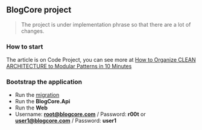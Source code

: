 ## BlogCore project

> The project is under implementation phrase so that there are a lot of changes.

### How to start

The article is on Code Project, you can see more at [How to Organize CLEAN ARCHITECTURE to Modular Patterns in 10 Minutes](https://weblogs.asp.net/thangchung/how-to-organize-clean-architecture-to-modular-patterns-in-10-minutes)

### Bootstrap the application

- Run the [migration](https://github.com/thangchung/blog-core/wiki/Migrations)
- Run the **BlogCore.Api**
- Run the **Web**
- Username: **root@blogcore.com** / Password: **r00t** or **user1@blogcore.com** / Password: **user1**
